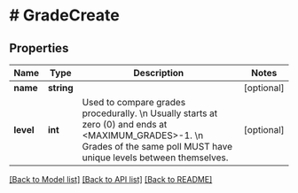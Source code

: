 # # GradeCreate

## Properties

Name | Type | Description | Notes
------------ | ------------- | ------------- | -------------
**name** | **string** |  | [optional]
**level** | **int** | Used to compare grades procedurally.  \\n Usually starts at zero (0) and ends at &lt;MAXIMUM_GRADES&gt;-1.  \\n Grades of the same poll MUST have unique levels between themselves. | [optional]

[[Back to Model list]](../../README.md#models) [[Back to API list]](../../README.md#endpoints) [[Back to README]](../../README.md)
